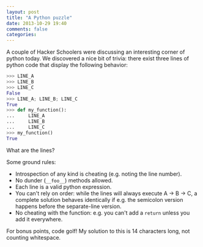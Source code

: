 ```yaml
---
layout: post
title: "A Python puzzle"
date: 2013-10-29 19:40
comments: false
categories: 
---
```


A couple of Hacker Schoolers were discussing an interesting corner of python today.  We discovered a nice bit of trivia: there exist three lines of python code that display the following behavior:

``` python
>>> LINE_A
>>> LINE_B
>>> LINE_C
False
>>> LINE_A; LINE_B; LINE_C
True
>>> def my_function():
...     LINE_A
...     LINE_B
...     LINE_C
>>> my_function()
True
```

What are the lines?

Some ground rules:

* Introspection of any kind is cheating (e.g. noting the line number).
* No dunder (`__foo__`) methods allowed.
* Each line is a valid python expression.
* You can't rely on order: while the lines will always execute A -> B -> C, a complete solution behaves identically if e.g. the semicolon version happens before the separate-line version.
* No cheating with the function: e.g. you can't add a `return` unless you add it everywhere.

For bonus points, code golf!  My solution to this is 14 characters long, not counting whitespace.